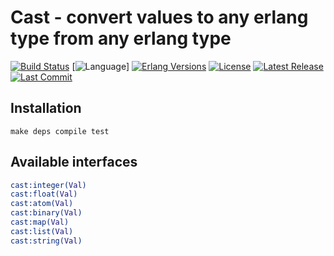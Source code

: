 Cast - convert values to any erlang type from any erlang type
=============================================================

[![Build Status](https://travis-ci.com/paweldudzinski/cast.svg?branch=master)](https://travis-ci.com/paweldudzinski/cast)
[![Language](https://img.shields.io/badge/language-erlang-yellowgreen.svg)]
[![Erlang Versions][erlang versions badge]][erlang]
[![License](https://img.shields.io/badge/License-Apache%202.0-9cf.svg)](https://opensource.org/licenses/Apache-2.0)
[![Latest Release][release badge]][release]
[![Last Commit][commit badge]][commit]

Installation
------------

`make deps compile test`

Available interfaces
--------------------

```erlang
cast:integer(Val)
cast:float(Val)
cast:atom(Val)
cast:binary(Val)
cast:map(Val)
cast:list(Val)
cast:string(Val)
```

<!-- Links (alphabetically) -->
[commit]: https://github.com/paweldudzinski/cast/commit/HEAD
[erlang]: http://www.erlang.org
[eunit stdout]: http://erlang.org/doc/apps/eunit/chapter.html#Running_EUnit
[release]: https://github.com/paweldudzinski/cast/releases/latest

<!-- Badges (alphabetically) -->
[commit badge]: https://img.shields.io/github/last-commit/paweldudzinski/cast.svg
[erlang versions badge]: https://img.shields.io/badge/erlang-18.0%20to%2021.3-orange.svg
[release badge]: https://img.shields.io/github/release/paweldudzinski/cast.svg
